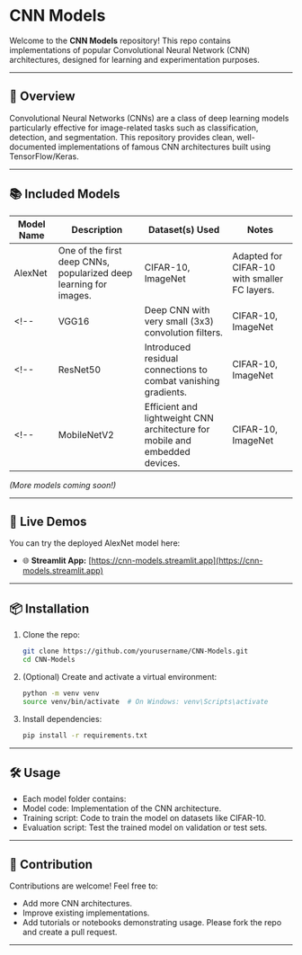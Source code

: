 # CNN Models

Welcome to the **CNN Models** repository! This repo contains implementations of popular Convolutional Neural Network (CNN) architectures, designed for learning and experimentation purposes.

---

## 🚀 Overview

Convolutional Neural Networks (CNNs) are a class of deep learning models particularly effective for image-related tasks such as classification, detection, and segmentation. This repository provides clean, well-documented implementations of famous CNN architectures built using TensorFlow/Keras.

---

## 📚 Included Models

| Model Name  | Description                                         | Dataset(s) Used        | Notes                                   |
|-------------|-----------------------------------------------------|-----------------------|-----------------------------------------|
| AlexNet     | One of the first deep CNNs, popularized deep learning for images. | CIFAR-10, ImageNet    | Adapted for CIFAR-10 with smaller FC layers. |
<!-- | VGG16       | Deep CNN with very small (3x3) convolution filters. | CIFAR-10, ImageNet    | Standard architecture for many tasks.  | -->
<!-- | ResNet50    | Introduced residual connections to combat vanishing gradients. | CIFAR-10, ImageNet    | Powerful architecture for deep networks. | -->
<!-- | MobileNetV2 | Efficient and lightweight CNN architecture for mobile and embedded devices. | CIFAR-10, ImageNet    | Great for resource-constrained environments. | -->

*(More models coming soon!)*

---

## 🔗 Live Demos

You can try the deployed AlexNet model here:

- 🌐 **Streamlit App:** [https://cnn-models.streamlit.app](https://cnn-models.streamlit.app)

--- 

## 📦 Installation

1. Clone the repo:
   ```bash
   git clone https://github.com/yourusername/CNN-Models.git
   cd CNN-Models
   `````
2. (Optional) Create and activate a virtual environment:
    ```bash
    python -m venv venv
    source venv/bin/activate  # On Windows: venv\Scripts\activate
    `````
3. Install dependencies:
    ```bash
    pip install -r requirements.txt
    `````

---

## 🛠 Usage
- Each model folder contains:
- Model code: Implementation of the CNN architecture.
- Training script: Code to train the model on datasets like CIFAR-10.
- Evaluation script: Test the trained model on validation or test sets.

---

## 🤝 Contribution
Contributions are welcome! Feel free to:
- Add more CNN architectures.
- Improve existing implementations.
- Add tutorials or notebooks demonstrating usage.
Please fork the repo and create a pull request.

---

<!-- ## 📄 License
This repository is licensed under the MIT License. See the LICENSE file for details. -->
